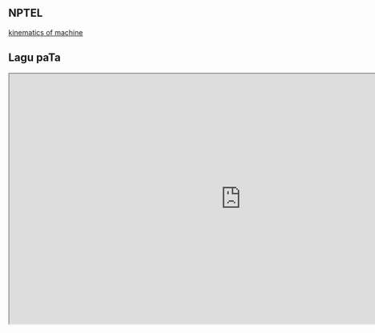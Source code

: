 

## NPTEL

[kinematics of machine](https://www.youtube.com/watch?v=MJeRFzs4oRU&list=PLBEA57F7E7560C8E8)

## Lagu paTa

<iframe width ="923" height ="500" src="https://www.youtube.com/watch?reload=9&v=H2hCFDoSkPc&t=4s&skip_registered_account_check=true" ></iframe>